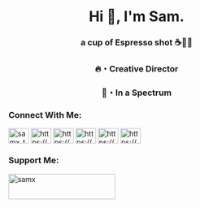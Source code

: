 <h1 align="center">Hi 👋, I'm Sam.</h1>
<h3 align="center">a cup of Espresso shot ☕🧋🍑</h3>
<h3 align="center">🔥・Creative Director</h3>
<h3 align="center">🥃・In a Spectrum</h3>

<h3 align="left">Connect With Me:</h3>
<p align="left">
<a href="https://twitter.com/samx_tw" target="blank"><img align="center" src="https://raw.githubusercontent.com/rahuldkjain/github-profile-readme-generator/master/src/images/icons/Social/twitter.svg" alt="samx_tw" height="30" width="40" /></a>
<a href="https://www.facebook.com/samx.page" target="blank"><img align="center" src="https://raw.githubusercontent.com/rahuldkjain/github-profile-readme-generator/master/src/images/icons/Social/facebook.svg" alt="https://www.facebook.com/samx.fb" height="30" width="40" /></a>
<a href="https://www.behance.net/samx_be" target="blank"><img align="center" src="https://raw.githubusercontent.com/rahuldkjain/github-profile-readme-generator/master/src/images/icons/Social/behance.svg" alt="https://www.behance.net/samx_be" height="30" width="40" /></a>
<a href="https://www.youtube.com/@samx_yt" target="blank"><img align="center" src="https://raw.githubusercontent.com/rahuldkjain/github-profile-readme-generator/master/src/images/icons/Social/youtube.svg" alt="https://www.youtube.com/@samx_yt" height="30" width="40" /></a>
<a href="https://discord.gg/7sxJg8nBJr" target="blank"><img align="center" src="https://raw.githubusercontent.com/rahuldkjain/github-profile-readme-generator/master/src/images/icons/Social/discord.svg" alt="https://www.stellarcrew.store" height="30" width="40" /></a>
<a href="https://www.samxestore.com" target="blank"><img align="center" src="https://raw.githubusercontent.com/rahuldkjain/github-profile-readme-generator/master/src/images/icons/Social/rss.svg" alt="https://www.samxestore.com" height="30" width="40" /></a>
</p>

<h3 align="left">Support Me:</h3>
<p><a href="https://www.buymeacoffee.com/samx"> <img align="left" src="https://cdn.buymeacoffee.com/buttons/v2/default-yellow.png" height="50" width="210" alt="samx" /></a></p><br><br>
